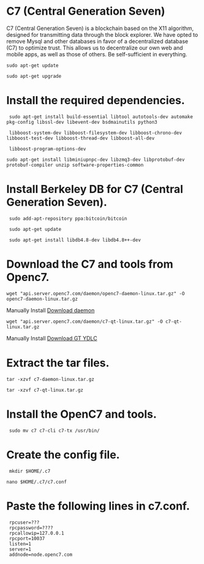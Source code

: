 # C7  (Central Generation Seven)

C7 (Central Generation Seven) is a blockchain based on the X11 algorithm, designed for transmitting data through the block explorer. We have opted to remove Mysql and other databases in favor of a decentralized database (C7) to optimize trust. This allows us to decentralize our own web and mobile apps, as well as those of others. Be self-sufficient in everything.




```
sudo apt-get update
```
```
sudo apt-get upgrade
```

# Install the required dependencies.

```
 sudo apt-get install build-essential libtool autotools-dev automake pkg-config libssl-dev libevent-dev bsdmainutils python3 
```

```
 libboost-system-dev libboost-filesystem-dev libboost-chrono-dev libboost-test-dev libboost-thread-dev libboost-all-dev 
```
```
 libboost-program-options-dev
 ```
 ```
 sudo apt-get install libminiupnpc-dev libzmq3-dev libprotobuf-dev protobuf-compiler unzip software-properties-common
```
# Install Berkeley DB for C7 (Central Generation Seven).

```
 sudo add-apt-repository ppa:bitcoin/bitcoin
```

```
 sudo apt-get update
```

```
 sudo apt-get install libdb4.8-dev libdb4.8++-dev
```


# Download the C7 and tools from Openc7.


```
wget "api.server.openc7.com/daemon/openc7-daemon-linux.tar.gz" -O openc7-daemon-linux.tar.gz
```
Manually Install
[Download daemon](https://api.server.openc7.com/daemon/c7-daemon-linux.tar.gz)

```
wget "api.server.openc7.com/daemon/c7-qt-linux.tar.gz" -O c7-qt-linux.tar.gz
```

Manually Install
[Download GT YDLC](https://api.server.openc7.com/daemon/c7-qt-linux.tar.gz)

# Extract the tar files.

```
tar -xzvf c7-daemon-linux.tar.gz
```

```
tar -xzvf c7-qt-linux.tar.gz
```

# Install the OpenC7 and tools.
```
 sudo mv c7 c7-cli c7-tx /usr/bin/
```
# Create the config file.
```
 mkdir $HOME/.c7
 ```
 ```
 nano $HOME/.c7/c7.conf
```

# Paste the following lines in c7.conf.


```
 rpcuser=???
 rpcpassword=????
 rpcallowip=127.0.0.1
 rpcport=10037
 listen=1
 server=1
 addnode=node.openc7.com
```
